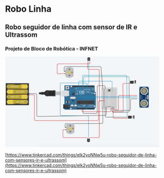 # Robo Linha
## Robo seguidor de linha com sensor de IR e Ultrassom
### Projeto de Bloco de Robótica - INFNET

![Esquema](tinkercad.jpg)

[https://www.tinkercad.com/things/elk2yoNNw5u-robo-seguidor-de-linha-com-sensores-ir-e-ultrassom](https://www.tinkercad.com/things/elk2yoNNw5u-robo-seguidor-de-linha-com-sensores-ir-e-ultrassom)
